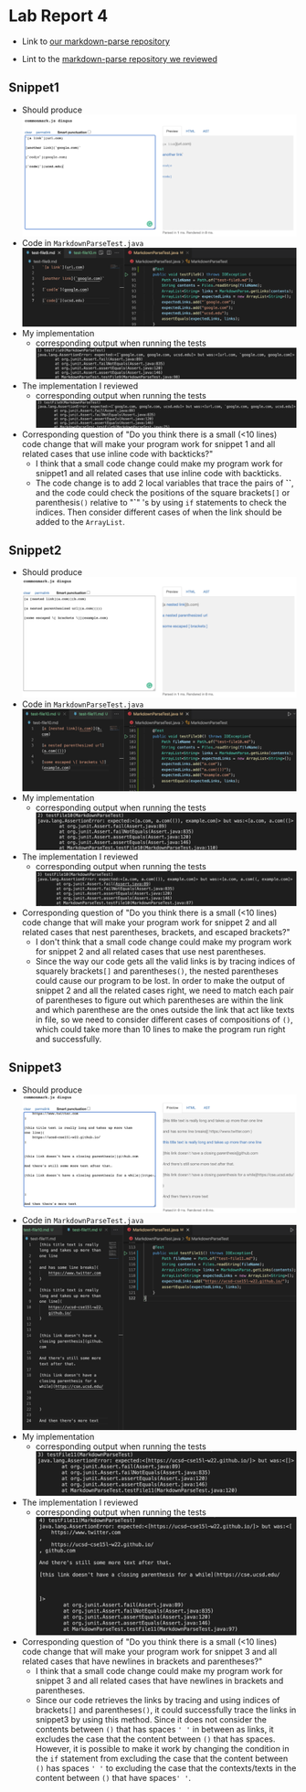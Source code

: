 # Lab Report 4
- Link to [our markdown-parse repository](https://github.com/LShen101/CSE15L-TheLunaMoths)

- Lint to the [markdown-parse repository we reviewed](https://github.com/yaz067/markdown-parse)


## Snippet1
- Should produce 
![right1](Image/snippet1-should.png)
- Code in `MarkdownParseTest.java` 
![code1](Image/snippet1-code.png)
- My implementation
    - corresponding output when running the tests 
    ![output1](Image/snippet1-fail.png)
- The implementation I reviewed 
    - corresponding output when running the tests 
    ![review1](Image/snippet1-review-result.png)
- Corresponding question of "Do you think there is a small (<10 lines) code change that will make your program work for snippet 1 and all related cases that use inline code with backticks?" 
    - I think that a small code change could make my program work for snippet1 and all related cases that use inline code with backticks. 
    - The code change is to add 2 local variables that trace the pairs of __\`\`__, and the code could check the positions of the square brackets`[]` or parenthesis`()` relative to "__\`__" 's by using `if` statements to check the indices. Then consider different cases of when the link should be added to the `ArrayList`. 
## Snippet2 
- Should produce 
![right2](Image/snippet2-should.png)
- Code in `MarkdownParseTest.java` 
![code2](Image/snippet2-code.png)
- My implementation
    - corresponding output when running the tests 
    ![output2](Image/snippet2-fail.png)
- The implementation I reviewed 
    - corresponding output when running the tests 
    ![review2](Image/snippet2-review-result.png)
- Corresponding question of "Do you think there is a small (<10 lines) code change that will make your program work for snippet 2 and all related cases that nest parentheses, brackets, and escaped brackets?" 
    - I don't think that a small code change could make my program work for snippet 2 and all related cases that use nest parentheses.
    - Since the way our code gets all the valid links is by tracing indices of squarely brackets`[]` and parentheses`()`, the nested parentheses could cause our program to be lost. In order to make the output of snippet 2 and all the related cases right, we need to match each pair of parentheses to figure out which parentheses are within the link and which parenthese are the ones outside the link that act like texts in file, so we need to consider different cases of compositions of `()`, which could take more than 10 lines to make the program run right and successfully. 
## Snippet3 
- Should produce 
![right3](Image/snippet3-should.png)
- Code in `MarkdownParseTest.java` 
![code3](Image/snippet3-code.png)
- My implementation
    - corresponding output when running the tests 
    ![output3](Image/snippet3-fail.png)
- The implementation I reviewed 
    - corresponding output when running the tests 
    ![review3](Image/snippet3-review-result.png)
- Corresponding question of "Do you think there is a small (<10 lines) code change that will make your program work for snippet 3 and all related cases that have newlines in brackets and parentheses?" 
    - I think that a small code change could make my program work for snippet 3 and all related cases that have newlines in brackets and parentheses.
    - Since our code retrieves the links by tracing and using indices of brackets`[]` and parentheses`()`, it could successfully trace the links in snippet3 by using this method. Since it does not consider the contents between `()` that has spaces `' '` in between as links, it  excludes the case that the content between `()` that has spaces. However, it is possible to make it work by changing the condition in the `if` statement from excluding the case that the content between `()` has spaces `' '` to excluding the case that the contexts/texts in the content between `()` that have spaces`' '`. 

